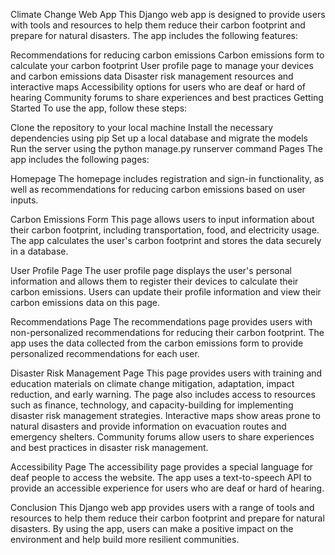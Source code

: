 Climate Change Web App
This Django web app is designed to provide users with tools and resources to help them reduce their carbon footprint and prepare for natural disasters. The app includes the following features:

Recommendations for reducing carbon emissions
Carbon emissions form to calculate your carbon footprint
User profile page to manage your devices and carbon emissions data
Disaster risk management resources and interactive maps
Accessibility options for users who are deaf or hard of hearing
Community forums to share experiences and best practices
Getting Started
To use the app, follow these steps:

Clone the repository to your local machine
Install the necessary dependencies using pip
Set up a local database and migrate the models
Run the server using the python manage.py runserver command
Pages
The app includes the following pages:

Homepage
The homepage includes registration and sign-in functionality, as well as recommendations for reducing carbon emissions based on user inputs.

Carbon Emissions Form
This page allows users to input information about their carbon footprint, including transportation, food, and electricity usage. The app calculates the user's carbon footprint and stores the data securely in a database.

User Profile Page
The user profile page displays the user's personal information and allows them to register their devices to calculate their carbon emissions. Users can update their profile information and view their carbon emissions data on this page.

Recommendations Page
The recommendations page provides users with non-personalized recommendations for reducing their carbon footprint. The app uses the data collected from the carbon emissions form to provide personalized recommendations for each user.

Disaster Risk Management Page
This page provides users with training and education materials on climate change mitigation, adaptation, impact reduction, and early warning. The page also includes access to resources such as finance, technology, and capacity-building for implementing disaster risk management strategies. Interactive maps show areas prone to natural disasters and provide information on evacuation routes and emergency shelters. Community forums allow users to share experiences and best practices in disaster risk management.

Accessibility Page
The accessibility page provides a special language for deaf people to access the website. The app uses a text-to-speech API to provide an accessible experience for users who are deaf or hard of hearing.

Conclusion
This Django web app provides users with a range of tools and resources to help them reduce their carbon footprint and prepare for natural disasters. By using the app, users can make a positive impact on the environment and help build more resilient communities.